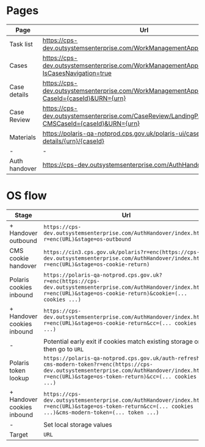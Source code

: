 # Pages

| Page          | Url                                                                                               | Auth JSON                                         | Cookies                                        |
| ------------- | ------------------------------------------------------------------------------------------------- | ------------------------------------------------- | ---------------------------------------------- |
| Task list     | https://cps-dev.outsystemsenterprise.com/WorkManagementApp/TaskList                               | $OS_Users$WorkManagementApp$ClientVars$JSONString | $OS_Users$WorkManagementApp$ClientVars$Cookies |
| Cases         | https://cps-dev.outsystemsenterprise.com/WorkManagementApp/Cases?IsCasesNavigation=true           | $OS_Users$WorkManagementApp$ClientVars$JSONString | $OS_Users$WorkManagementApp$ClientVars$Cookies |
| Case details  | https://cps-dev.outsystemsenterprise.com/WorkManagementApp/CaseOverview?CaseId={caseId}&URN={urn} | $OS_Users$WorkManagementApp$ClientVars$JSONString | $OS_Users$WorkManagementApp$ClientVars$Cookies |
| Case Review   | https://cps-dev.outsystemsenterprise.com/CaseReview/LandingPage?CMSCaseId={caseId}&URN={urn}      | $OS_Users$CaseReview$ClientVars$CmsAuthValues     | $OS_Users$CaseReview$ClientVars$Cookies        |
| Materials     | https://polaris-qa-notprod.cps.gov.uk/polaris-ui/case-details/{urn}/{caseId}                      |                                                   |                                                |
| -             | -                                                                                                 | -                                                 | -                                              |
| Auth handover | https://cps-dev.outsystemsenterprise.com/AuthHandover/index.html                                  |

# OS flow

| Stage                      | Url                                                                                                                                                                                                 |
| -------------------------- | --------------------------------------------------------------------------------------------------------------------------------------------------------------------------------------------------- |
| + Handover outbound        | `https://cps-dev.outsystemsenterprise.com/AuthHandover/index.html?r=enc(URL)&stage=os-outbound`                                                                                                     |
| CMS cookie handover        | `https://cin3.cps.gov.uk/polaris?r=enc(https://cps-dev.outsystemsenterprise.com/AuthHandover/index.html?r=enc(URL)&stage=os-cookie-return)`                                                         |
| Polaris cookies inbound    | `https://polaris-qa-notprod.cps.gov.uk?r=enc(https://cps-dev.outsystemsenterprise.com/AuthHandover/index.html?r=enc(URL)&stage=os-cookie-return)&cookie=(... cookies ...)`                          |
| + Handover cookies inbound | `https://cps-dev.outsystemsenterprise.com/AuthHandover/index.html?r=enc(URL)&stage=os-cookie-return&cc=(... cookies ...)`                                                                           |
| -                          | Potential early exit if cookies match existing storage ones then go to `URL`                                                                                                                        |
| Polaris token lookup       | `https://polaris-qa-notprod.cps.gov.uk/auth-refresh-cms-modern-token?r=enc(https://cps-dev.outsystemsenterprise.com/AuthHandover/index.html?r=enc(URL)&stage=os-token-return)&cc=(... cookies ...)` |
| + Handover cookies inbound | `https://cps-dev.outsystemsenterprise.com/AuthHandover/index.html?r=enc(URL)&stage=os-token-return&cc=(... cookies ...)&cms-modern-token=(... token ...)`                                           |
| -                          | Set local storage values                                                                                                                                                                            |
| Target                     | `URL`                                                                                                                                                                                               |
